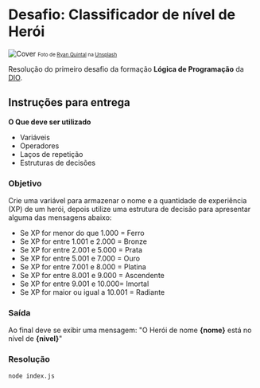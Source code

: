 # Desafio: Classificador de nível de Herói

![Cover](./cover.jpg)
<font size="-2">Foto de <a href="https://unsplash.com/pt-br/@ryanquintal?utm_content=creditCopyText&utm_medium=referral&utm_source=unsplash">Ryan Quintal</a> na <a href="https://unsplash.com/pt-br/fotografias/fotografia-de-foco-seletivo-de-figuras-de-vinil-link-s7PhRjUJNeA?utm_content=creditCopyText&utm_medium=referral&utm_source=unsplash">Unsplash</a></font>

Resolução do primeiro desafio da formação **Lógica de Programação** da [DIO](https://dio.me).

## Instruções para entrega

**O Que deve ser utilizado**

- Variáveis
- Operadores
- Laços de repetição
- Estruturas de decisões

### Objetivo

Crie uma variável para armazenar o nome e a quantidade de experiência (XP) de um herói, depois utilize uma estrutura de decisão para apresentar alguma das mensagens abaixo:

- Se XP for menor do que 1.000 = Ferro
- Se XP for entre 1.001 e 2.000 = Bronze
- Se XP for entre 2.001 e 5.000 = Prata
- Se XP for entre 5.001 e 7.000 = Ouro
- Se XP for entre 7.001 e 8.000 = Platina
- Se XP for entre 8.001 e 9.000 = Ascendente
- Se XP for entre 9.001 e 10.000= Imortal
- Se XP for maior ou igual a 10.001 = Radiante

### Saída

Ao final deve se exibir uma mensagem:
"O Herói de nome **{nome}** está no nível de **{nivel}**"

### Resolução

```bash
node index.js
```
